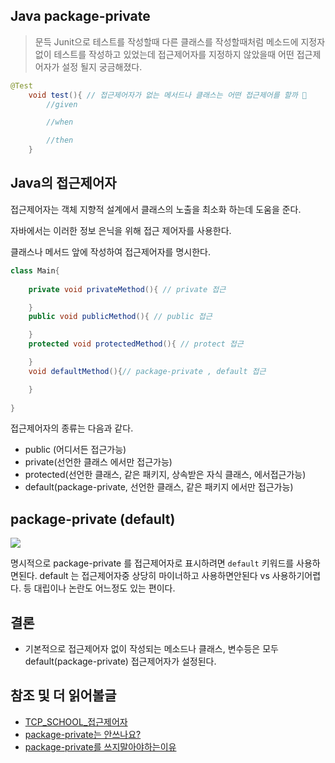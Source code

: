 ## Java package-private

> 문득 Junit으로 테스트를 작성할때 다른 클래스를 작성할때처럼 메소드에 지정자 없이 테스트를 작성하고 있었는데 접근제어자를 지정하지 않았을때 어떤 접근제어자가 설정 될지 궁금해졌다.
```java
@Test
    void test(){ // 접근제어자가 없는 메서드나 클래스는 어떤 접근제어를 할까 🤔
        //given

        //when

        //then
    }
```

## Java의 접근제어자

접근제어자는 객체 지향적 설계에서 클래스의 노출을 최소화 하는데 도움을 준다.

자바에서는 이러한 정보 은닉을 위해 접근 제어자를 사용한다.

클래스나 메서드 앞에 작성하여 접근제어자를 명시한다.

```java
class Main{ 
   
    private void privateMethod(){ // private 접근

    }
    public void publicMethod(){ // public 접근

    }
    protected void protectedMethod(){ // protect 접근

    }
    void defaultMethod(){// package-private , default 접근

    }
    
}
```

접근제어자의 종류는 다음과 같다.

- public (어디서든 접근가능)
- private(선언한 클래스 에서만 접근가능)
- protected(선언한 클래스, 같은 패키지, 상속받은 자식 클래스, 에서접근가능)
- default(package-private, 선언한 클래스, 같은 패키지 에서만 접근가능)

## package-private (default)

![](https://www.tcpschool.com/lectures/img_java_access_default.png)

명시적으로 package-private 를 접근제어자로 표시하려면 `default` 키워드를 사용하면된다.
default 는 접근제어자중 상당히 마이너하고 사용하면안된다 vs 사용하기어렵다. 등 대립이나 논란도 어느정도 있는 편이다.


## 결론

- 기본적으로 접근제어자 없이 작성되는 메소드나 클래스, 변수등은 모두 default(package-private) 접근제어자가 설정된다.

## 참조 및 더 읽어볼글
- [TCP_SCHOOL_접근제어자](https://www.tcpschool.com/java/java_modifier_accessModifier)
- [package-private는 안쓰나요?](https://hyeon9mak.github.io/Java-dont-use-package-private/)
- [package-private를 쓰지말아야하는이유](https://dev.to/cauchypeano/why-you-should-avoid-package-private-scope-in-java-anl)